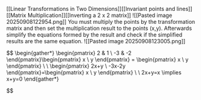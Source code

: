 [[Linear Transformations in Two Dimensions]][[Invariant points and lines]][[Matrix Multiplication]][[Inverting a 2 x 2 matrix]]
![[Pasted image 20250908122954.png]]
You must multiply the points by the transformation matrix and then set the multiplication result to the points (x,y). Afterwards simplify the equations formed by the result and check if the simplified results are the same equation. ![[Pasted image 20250908123005.png]]

$$
\begin{gather*}
\begin{pmatrix}
2 & 1 \\
-3 & -2
\end{pmatrix}\begin{pmatrix}
x \\
y
\end{pmatrix} = \begin{pmatrix}
x \\
y
\end{pmatrix} \\ \\
\begin{pmatrix}
2x+y \\
-3x-2y
\end{pmatrix}=\begin{pmatrix}
x \\
y
\end{pmatrix} \\ \\
2x+y=x \implies x+y=0
\end{gather*}

$$
